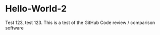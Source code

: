 # Hello-World-2

Test 123, test 123. This is a test of the GitHub Code review / comparison software
